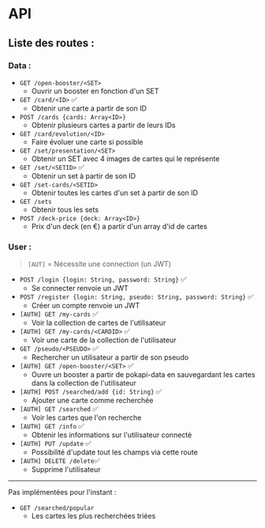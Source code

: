 # API

## Liste des routes :

### Data :

- `GET /open-booster/<SET>`
	+ Ouvrir un booster en fonction d'un SET
- `GET /card/<ID>` ✅
	+ Obtenir une carte a partir de son ID
- `POST /cards {cards: Array<ID>}`
	+ Obtenir plusieurs cartes a partir de leurs IDs
- `GET /card/evolution/<ID>`
	+ Faire évoluer une carte si possible
- `GET /set/presentation/<SET>`
	+ Obtenir un SET avec 4 images de cartes qui le représente
- `GET /set/<SETID>` ✅
	+ Obtenir un set à partir de son ID
- `GET /set-cards/<SETID>`
	+ Obtenir toutes les cartes d'un set à partir de son ID
- `GET /sets`
	+ Obtenir tous les sets
- `POST /deck-price {deck: Array<ID>}`
	+ Prix d'un deck (en €) a partir d'un array d'id de cartes 

### User :

> `[AUT]` = Nécessite une connection (un JWT)

- `POST /login {login: String, password: String}` ✅
	+ Se connecter renvoie un JWT
- `POST /register {login: String, pseudo: String, password: String}` ✅
	+ Créer un compte renvoie un JWT
- `[AUTH] GET /my-cards` ✅
	+ Voir la collection de cartes de l'utilisateur
- `[AUTH] GET /my-cards/<CARDID>` ✅
	+ Voir une carte de la collection de l'utilisateur
- `GET /pseudo/<PSEUDO>` ✅
	+ Rechercher un utilisateur a partir de son pseudo
- `[AUTH] GET /open-booster/<SET>` ✅
	+ Ouvre un booster a partir de pokapi-data en sauvegardant les cartes dans la collection de l'utilisateur
- `[AUTH] POST /searched/add {id: String}` ✅
	+ Ajouter une carte comme recherchée
- `[AUTH] GET /searched` ✅
	+ Voir les cartes que l'on recherche
- `[AUTH] GET /info` ✅
	+ Obtenir les informations sur l'utilisateur connecté
- `[AUTH] PUT /update` ✅
	+ Possibilité d'update tout les champs via cette route
- `[AUTH] DELETE /delete`✅
	+ Supprime l'utilisateur
	
---
Pas implémentées pour l'instant :

- `GET /searched/popular`
	+ Les cartes les plus recherchées triées
